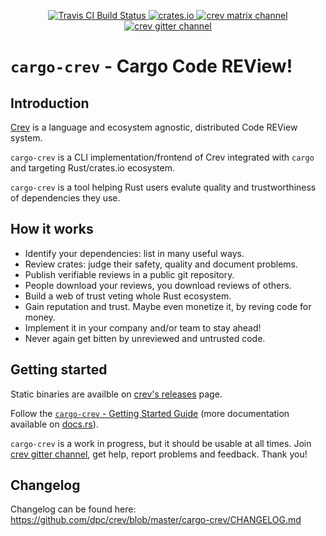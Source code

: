 <p align="center">
  <a href="https://travis-ci.org/dpc/crev">
      <img src="https://img.shields.io/travis/dpc/crev/master.svg?style=flat-square" alt="Travis CI Build Status">
  </a>
  <a href="https://crates.io/crates/cargo-crev">
      <img src="http://meritbadge.herokuapp.com/cargo-crev?style=flat-square" alt="crates.io">
  </a>
  <a href="https://matrix.to/#/!uBhYhtcoNlyEbzfYAW:matrix.org">
    <img src="https://img.shields.io/matrix/crev:matrix.org.svg?server_fqdn=matrix.org&style=flat-square" alt="crev matrix channel">
  </a>
  <a href="https://gitter.im/dpc/crev">
    <img src="https://img.shields.io/gitter/room/dpc/crev.svg?style=flat-square" alt="crev gitter channel">
  </a>
  <br>
</p>

# `cargo-crev` - Cargo Code REView!

## Introduction

[Crev](https://github.com/dpc/crev/) is a language and ecosystem agnostic,
distributed Code REView system.

`cargo-crev` is a CLI implementation/frontend of Crev integrated with `cargo` and targeting
Rust/crates.io ecosystem.

`cargo-crev` is a tool helping Rust users evalute quality and trustworthiness
of dependencies they use.

## How it works

* Identify your dependencies: list in many useful ways.
* Review crates: judge their safety, quality and document problems.
* Publish verifiable reviews in a public git repository.
* People download your reviews, you download reviews of others.
* Build a web of trust veting whole Rust ecosystem.
* Gain reputation and trust. Maybe even monetize it, by reving code for money.
* Implement it in your company and/or team to stay ahead!
* Never again get bitten by unreviewed and untrusted code.

## Getting started

Static binaries are availble on [crev's releases](https://github.com/dpc/crev/releases) page.

Follow the [`cargo-crev` - Getting Started Guide](https://github.com/dpc/crev/blob/master/cargo-crev/src/doc/getting_started.md)
(more documentation available on [docs.rs](https://docs.rs/cargo-crev)).

`cargo-crev` is a work in progress, but it should be usable at all times.
Join [crev gitter channel](https://gitter.im/dpc/crev), get help,
report problems and feedback. Thank you!

## Changelog

Changelog can be found here: https://github.com/dpc/crev/blob/master/cargo-crev/CHANGELOG.md
